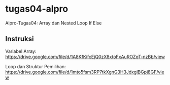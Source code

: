 ﻿# tugas04-alpro
Alpro-Tugas04: Array dan Nested Loop If Else

## Instruksi
Variabel Array: https://drive.google.com/file/d/1A8KfKifcEjQ0zX8xtoFxAuROZqT-nzBb/view

Loop dan Struktur Pemilihan: https://drive.google.com/file/d/1mto5fsm3RP7tkXgnG3H3JdxgIBGpj8GF/view
